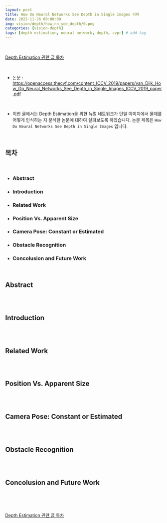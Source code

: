 ```yaml
---
layout: post
title: How Do Neural Networks See Depth in Single Images 리뷰
date: 2022-11-26 00:00:00
img: vision/depth/how_nn_see_depth/0.png
categories: [vision-depth]
tags: [depth estimation, neural network, depth, cvpr] # add tag
---
```


<br>

[Depth Estimation 관련 글 목차](https://gaussian37.github.io/vision-depth-table/)

<br>

- 논문 : https://openaccess.thecvf.com/content_ICCV_2019/papers/van_Dijk_How_Do_Neural_Networks_See_Depth_in_Single_Images_ICCV_2019_paper.pdf

<br>

- 이번 글에서는 Depth Estimation을 위한 뉴럴 네트워크가 단일 이미지에서 물체를 어떻게 인식하는 지 분석한 논문에 대하여 살펴보도록 하겠습니다. 논문 제목은 `How Do Neural Networks See Depth in Single Images` 입니다.

<br>

## **목차**

<br>

- ### Abstract
- ### Introduction
- ### Related Work
- ### Position Vs. Apparent Size
- ### Camera Pose: Constant or Estimated
- ### Obstacle Recognition
- ### Concolusion and Future Work

<br>

## **Abstract**

<br>

<br>


## **Introduction**

<br>

<br>


## **Related Work**

<br>

<br>


## **Position Vs. Apparent Size**

<br>

<br>


## **Camera Pose: Constant or Estimated**

<br>

<br>


## **Obstacle Recognition**

<br>

<br>


## **Concolusion and Future Work**

<br>

<br>





<br>

[Depth Estimation 관련 글 목차](https://gaussian37.github.io/vision-depth-table/)

<br>
